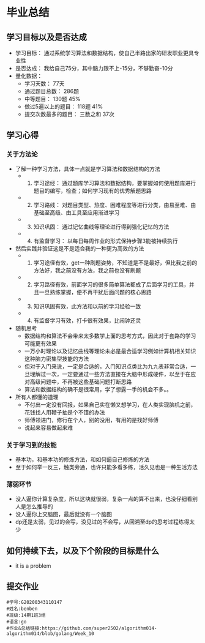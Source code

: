 # 毕业总结

## 学习目标以及是否达成
- 学习目标： 通过系统学习算法和数据结构，使自己半路出家的研发职业更具专业性
- 是否达成： 我给自己75分，其中脑力跟不上-15分，不够勤奋-10分
- 量化数据： 
    - 学习天数： 77天
    - 通过题目总数： 286题
    - 中等题目： 130题 45%
    - 做过5遍以上的题目： 118题 41%
    - 提交次数最多的题目： 三数之和 37次

## 学习心得

### 关于方法论
- 了解一种学习方法，具体一点就是学习算法和数据结构的方法
  - 1. 学习途经： 通过题库学习算法和数据结构，要掌握如何使用题库进行题目的编写，检查；如何学习现有的优秀解题思路
  - 2. 学习路线： 对题目类型、热度、困难程度等进行分类，由易至难、由基础至高级、由工具至应用渐进学习
  - 3. 知识巩固： 通过记忆曲线等理论进行得到强化记忆的方法
  - 4. 有监督学习： 以每日每周作业的形式保持步骤3能被持续执行
- 然后实践并验证这是不是适合我的一种更为高效的方法  
  - 1. 学习途径有效，get一种刷题姿势，不知道是不是最好，但比我之前的方法好，我之前没有方法，我之前也没有刷题
  - 2. 学习路径有效，前面学习的很多简单算法都成了后面学习的工具，并且一旦熟练掌握，便不再干扰后面问题的核心思路
  - 3. 知识巩固有效，此方法和以前的学习经验一致
  - 4. 有监督学习有效，打卡很有效果，比闹钟还灵
- 随机思考
  - 数据结构和算法不会带来太多数学上面的思考方式，因此对于套路的学习可能更有效果
  - 一万小时理论以及记忆曲线等理论未必是最合适学习例如计算机相关知识这种脑力密集型技能的方法
  - 但对于入门来说，一定是合适的，入门知识点类比为九九表非常合适，一旦理解过一次，一定要通过一些方法直接在大脑中形成硬件，以至于在应对高级问题中，不再被这些基础问题打断思路
  - 算法和数据结构的确不是很常用，学了想露一手的机会不多。。
- 所有人都懂的道理
  - 不付出一定没有回报，如果自己实在懒又想学习，在人类实现脑机之前，花钱找人用鞭子抽是个不错的办法
  - 师傅领进门，修行在个人，别的没用，有用的是找好师傅
  - 说起来容易做起来难

### 关于学习到的技能
- 基本功，和基本功的修炼方法，和如何逼自己修炼的方法
- 至于如何举一反三，触类旁通，也许只能多看多练，活久见也是一种生活方法

### 薄弱环节
- 没人逼你计算复杂度，所以这块就很弱，复杂一点的算不出来，也没仔细看别人是怎么推导的
- 没人逼你上交脑图，最后就没有一个脑图
- dp还是太弱，见过的会写，没见过的不会写，从回溯至dp的思考过程练得太少

## 如何持续下去，以及下个阶段的目标是什么
- it is a problem

## 提交作业

```
#学号:G20200343110147
#姓名:benben
#班级:14期1班3组
#语言:go
#作业&总结链接:https://github.com/super2502/algorithm014-algorithm014/blob/golang/Week_10
```